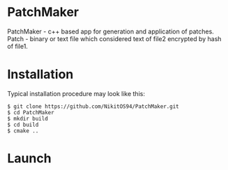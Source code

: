 # PatchMaker

PatchMaker - c++ based app for generation and application of patches.
Patch - binary or text file which considered text of file2 encrypted by hash of file1.

# Installation

Typical installation procedure may look like this:
    
    $ git clone https://github.com/NikitOS94/PatchMaker.git
    $ cd PatchMaker
    $ mkdir build
    $ cd build
    $ cmake ..

# Launch
